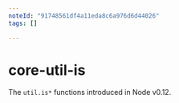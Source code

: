 ```yaml
---
noteId: "91748561df4a11eda8c6a976d6d44026"
tags: []

---
```


# core-util-is

The `util.is*` functions introduced in Node v0.12.

